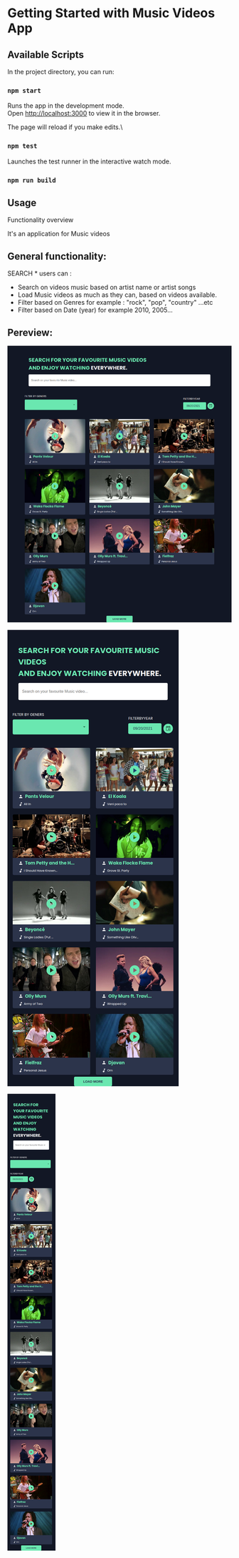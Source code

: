 # Getting Started with Music Videos App

## Available Scripts

In the project directory, you can run:

### `npm start`

Runs the app in the development mode.\
Open [http://localhost:3000](http://localhost:3000) to view it in the browser.

The page will reload if you make edits.\


### `npm test`

Launches the test runner in the interactive watch mode.

### `npm run build`



## Usage

Functionality overview

It's an application for Music videos 

## General functionality:

SEARCH * users can :
- Search on videos music based on artist name or artist songs 
- Load Music videos as much as they can,  based on videos available.
- Filter based on Genres for example : "rock", "pop", "country" ...etc
- Filter based on Date (year) for example 2010, 2005...



## Pereview:

![Desktop-screen](/src/assets/desktop-screen/desktop-screen.png)



![tablet-screen](/src/assets/tablet-sceen/tablet-screen.png)



![mobile-screen](/src/assets/mobile-screen/mobile-screen.png)
